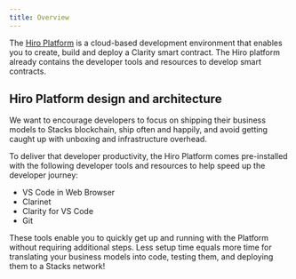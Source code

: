 ```yaml
---
title: Overview
---
```


The [Hiro Platform](https://platform.hiro.so/) is a cloud-based development environment that enables you to create, build and deploy a Clarity smart contract. The Hiro platform already contains the developer tools and resources to develop smart contracts.

## Hiro Platform design and architecture

We want to encourage developers to focus on shipping their business models to Stacks blockchain, ship often and happily, and avoid getting caught up with unboxing and infrastructure overhead.

To deliver that developer productivity, the Hiro Platform comes pre-installed with the following developer tools and resources to help speed up the developer journey:

- VS Code in Web Browser
- Clarinet
- Clarity for VS Code
- Git

These tools enable you to quickly get up and running with the Platform without requiring additional steps. Less setup time equals more time for translating your business models into code, testing them, and deploying them to a Stacks network!
